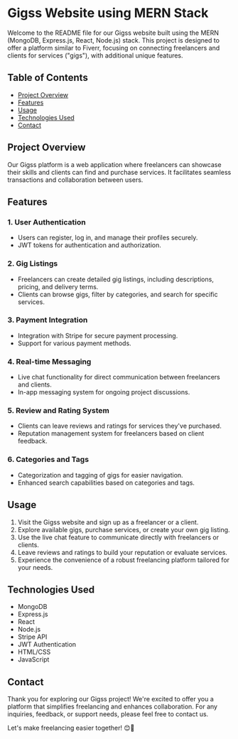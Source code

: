 # Gigss Website using MERN Stack

Welcome to the README file for our Gigss website built using the MERN (MongoDB, Express.js, React, Node.js) stack. This project is designed to offer a platform similar to Fiverr, focusing on connecting freelancers and clients for services ("gigs"), with additional unique features.

## Table of Contents

- [Project Overview](#project-overview)
- [Features](#features)
- [Usage](#usage)
- [Technologies Used](#technologies-used)
- [Contact](#contact)

## Project Overview

Our Gigss platform is a web application where freelancers can showcase their skills and clients can find and purchase services. It facilitates seamless transactions and collaboration between users.

## Features

### 1. User Authentication
- Users can register, log in, and manage their profiles securely.
- JWT tokens for authentication and authorization.

### 2. Gig Listings
- Freelancers can create detailed gig listings, including descriptions, pricing, and delivery terms.
- Clients can browse gigs, filter by categories, and search for specific services.

### 3. Payment Integration
- Integration with Stripe for secure payment processing.
- Support for various payment methods.

### 4. Real-time Messaging
- Live chat functionality for direct communication between freelancers and clients.
- In-app messaging system for ongoing project discussions.

### 5. Review and Rating System
- Clients can leave reviews and ratings for services they've purchased.
- Reputation management system for freelancers based on client feedback.

### 6. Categories and Tags
- Categorization and tagging of gigs for easier navigation.
- Enhanced search capabilities based on categories and tags.

## Usage

1. Visit the Gigss website and sign up as a freelancer or a client.
2. Explore available gigs, purchase services, or create your own gig listing.
3. Use the live chat feature to communicate directly with freelancers or clients.
4. Leave reviews and ratings to build your reputation or evaluate services.
5. Experience the convenience of a robust freelancing platform tailored for your needs.

## Technologies Used

- MongoDB
- Express.js
- React
- Node.js
- Stripe API
- JWT Authentication
- HTML/CSS
- JavaScript

## Contact

Thank you for exploring our Gigss project! We're excited to offer you a platform that simplifies freelancing and enhances collaboration. For any inquiries, feedback, or support needs, please feel free to contact us.

Let's make freelancing easier together! 😊🚀
